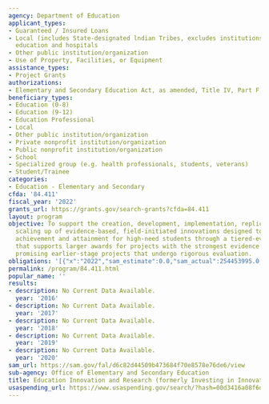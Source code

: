```yaml
---
agency: Department of Education
applicant_types:
- Guaranteed / Insured Loans
- Local (includes State-designated lndian Tribes, excludes institutions of higher
  education and hospitals
- Other public institution/organization
- Use of Property, Facilities, or Equipment
assistance_types:
- Project Grants
authorizations:
- Elementary and Secondary Education Act, as amended, Title IV, Part F, Subpart 1.
beneficiary_types:
- Education (0-8)
- Education (9-12)
- Education Professional
- Local
- Other public institution/organization
- Private nonprofit institution/organization
- Public nonprofit institution/organization
- School
- Specialized group (e.g. health professionals, students, veterans)
- Student/Trainee
categories:
- Education - Elementary and Secondary
cfda: '84.411'
fiscal_year: '2022'
grants_url: https://grants.gov/search-grants?cfda=84.411
layout: program
objective: To support the creation, development, implementation, replication, and
  scaling up of evidence-based, field-initiated innovations designed to improve student
  achievement and attainment for high-need students through a tiered-evidence framework
  that supports larger awards for projects with the strongest evidence base and supports
  promising earlier-stage projects that undergo rigorous evaluation.
obligations: '[{"x":"2022","sam_estimate":0.0,"sam_actual":254453995.0,"usa_spending_actual":212531532.45},{"x":"2023","sam_estimate":161939000.0,"sam_actual":0.0,"usa_spending_actual":145193504.41},{"x":"2024","sam_estimate":273500000.0,"sam_actual":0.0,"usa_spending_actual":233363805.19}]'
permalink: /program/84.411.html
popular_name: ''
results:
- description: No Current Data Available.
  year: '2016'
- description: No Current Data Available.
  year: '2017'
- description: No Current Data Available.
  year: '2018'
- description: No Current Data Available.
  year: '2019'
- description: No Current Data Available.
  year: '2020'
sam_url: https://sam.gov/fal/d6c82d44509b473684f70e8578e76de6/view
sub-agency: Office of Elementary and Secondary Education
title: Education Innovation and Research (formerly Investing in Innovation (i3) Fund)
usaspending_url: https://www.usaspending.gov/search/?hash=00d3416a08f6d969387ea1bb6a3a31d2
---
```

